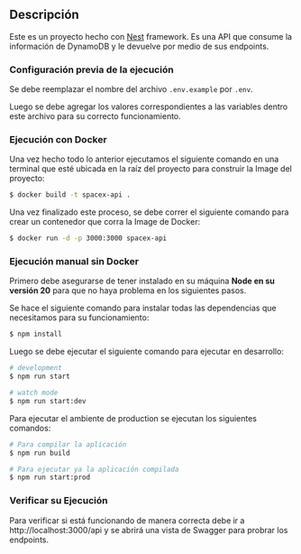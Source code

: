 ## Descripción

Este es un proyecto hecho con [Nest](https://github.com/nestjs/nest) framework. Es una API que consume la información de DynamoDB y le devuelve por medio de sus endpoints.

### Configuración previa de la ejecución

Se debe reemplazar el nombre del archivo `.env.example` por `.env`.

Luego se debe agregar los valores correspondientes a las variables dentro este archivo para su correcto funcionamiento.

### Ejecución con Docker

Una vez hecho todo lo anterior ejecutamos el siguiente comando en una terminal que esté ubicada en la raíz del proyecto para construir la Image del proyecto:

```bash
$ docker build -t spacex-api .
```

Una vez finalizado este proceso, se debe correr el siguiente comando para crear un contenedor que corra la Image de Docker:

```bash
$ docker run -d -p 3000:3000 spacex-api
```

### Ejecución manual sin Docker

Primero debe asegurarse de tener instalado en su máquina **Node en su versión 20** para que no haya problema en los siguientes pasos.

Se hace el siguiente comando para instalar todas las dependencias que necesitamos para su funcionamiento:

```bash
$ npm install
```

Luego se debe ejecutar el siguiente comando para ejecutar en desarrollo:

```bash
# development
$ npm run start

# watch mode
$ npm run start:dev
```

Para ejecutar el ambiente de production se ejecutan los siguientes comandos:

```bash
# Para compilar la aplicación
$ npm run build

# Para ejecutar ya la aplicación compilada
$ npm run start:prod
```

### Verificar su Ejecución

Para verificar si está funcionando de manera correcta debe ir a http://localhost:3000/api y se abrirá una vista de Swagger para probrar los endpoints.
